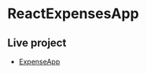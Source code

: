 # ReactExpensesApp

## Live project 
- [ExpenseApp](https://sebastians-expenses-app.herokuapp.com/Home)

